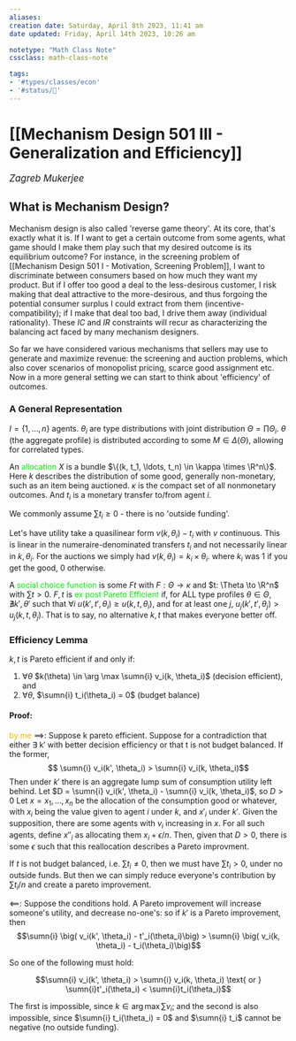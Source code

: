 ```yaml
---
aliases:
creation date: Saturday, April 8th 2023, 11:41 am
date updated: Friday, April 14th 2023, 10:26 am

notetype: "Math Class Note"
cssclass: math-class-note

tags: 
- '#types/classes/econ'
- '#status/🚧'
---
```


# [[Mechanism Design 501 III - Generalization and Efficiency]]

<span style = "font-size:120%"><i >Zagreb Mukerjee </i></span>

## What is Mechanism Design?

Mechanism design is also called 'reverse game theory'. At its core, that's exactly what it is. If I want to get a certain outcome from some agents, what game should I make them play such that my desired outcome is its equilibrium outcome? For instance, in the screening problem of [[Mechanism Design 501 I - Motivation, Screening Problem]], I want to discriminate between consumers based on how much they want my product. But if I offer too good a deal to the less-desirous customer, I risk making that deal attractive to the more-desirous, and thus forgoing the potential consumer surplus I could extract from them (incentive-compatibility); if I make that deal too bad, I drive them away (individual rationality). These $IC$ and $IR$ constraints will recur as characterizing the balancing act faced by many mechanism designers. 

So far we have considered various mechanisms that sellers may use to generate and maximize revenue: the screening and auction problems, which also cover scenarios of monopolist pricing, scarce good assignment etc. Now in a more general setting we can start to think about 'efficiency' of outcomes. 

### A General Representation

$I = \{ 1, \ldots, n \}$ agents. $\theta_i$ are type distributions with joint distribution $\Theta = \prod \Theta_i$. $\theta$ (the aggregate profile) is distributed according to some $M \in \Delta(\Theta)$, allowing for correlated types. 

An <font color=gree>allocation</font> $X$ is a bundle $\{(k, t_1, \ldots, t_n) \in \kappa \times \R^n\}$.  Here $k$ describes the distribution of some good, generally non-monetary, such as an item being auctioned. $\kappa$ is the compact set of all nonmonetary outcomes. And $t_i$ is a monetary transfer to/from agent $i$. 

We commonly assume $\sum t_i \geq 0$ - there is no 'outside funding'. 

Let's have utility take a quasilinear form $v(k, \theta_i) - t_i$ with $v$ continuous. This is linear in the numeraire-denominated transfers $t_i$ and not necessarily linear in $k, \theta_i$. For the auctions we simply had $v(k, \theta_i) = k_i \times \theta_i$. where $k_i$ was $1$ if you get the good, $0$ otherwise. 

A <font color=gree>social choice function</font> is some $Ft$ with $F: \Theta \to \kappa$ and $t: \Theta \to \R^n$ with $\sum t > 0$. $F,t$ is <font color=gree>ex post Pareto Efficient</font> if, for ALL type profiles $\theta \in \Theta$, $\nexists k', \theta'$ such that $\forall i$ $u(k', t', \theta_i) \geq u(k, t, \theta_i)$, and for at least one $j$, $u_j(k', t', \theta_j) > u_j(k, t, \theta_j)$. That is to say, no alternative $k, t$ that makes everyone better off. 

### Efficiency Lemma

$k, t$ is Pareto efficient if and only if: 
1) $\forall \theta$ $k(\theta) \in \arg \max \sumn{i} v_i(k, \theta_i)$ (decision efficient), and 
2) $\forall \theta$, $\sumn{i} t_i(\theta_i) = 0$ (budget balance)

#### Proof: 
<font color=#F7B801>by me</font>
$\implies$: Suppose k pareto efficient. Suppose for a contradiction that either ∃ k′ with better decision efficiency or that t is not budget balanced.  If the former, 
$$ \sumn{i} v_i(k', \theta_i) > \sumn{i} v_i(k, \theta_i)$$ Then under $k'$ there is an aggregate lump sum of consumption utility left behind. Let $D = \sumn{i} v_i(k', \theta_i) - \sumn{i} v_i(k, \theta_i)$, so $D > 0$ Let $x = x_1, \ldots, x_n$ be the allocation of the consumption good or whatever, with $x_i$ being the value given to agent $i$ under $k$, and $x'_i$ under $k'$. Given the supposition, there are some agents with $v_i$ increasing in $x$. For all such agents, define $x''_i$ as allocating them $x_i + \epsilon/n$. Then, given that $D>0$, there is some $\epsilon$  such that this reallocation describes a Pareto improvment. 

If $t$ is not budget balanced, i.e. $\sum t_i \neq 0$, then we must have $\sum t_i > 0$, under no outside funds. But then we can simply reduce everyone's contribution by $\sum t_i/n$ and create a pareto improvement. 

$\impliedby$: Suppose the conditions hold. A Pareto improvement will increase someone's utility, and decrease no-one's: so if $k'$ is a Pareto improvement, then 
$$\sumn{i} \big( v_i(k', \theta_i) - t'_i(\theta_i)\big) > \sumn{i} \big( v_i(k, \theta_i) - t_i(\theta_i)\big)$$

So one of the following must hold: 

$$\sumn{i} v_i(k', \theta_i) > \sumn{i} v_i(k, \theta_i) \text{ or } \sumn{i}t'_i(\theta_i)  < \sumn{i}t_i(\theta_i)$$

The first is impossible, since $k \in \arg \max \sum v_i$; and the second is also impossible, since $\sumn{i} t_i(\theta_i) = 0$ and $\sumn{i} t_i$ cannot be negative (no outside funding). 




